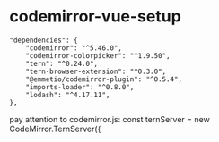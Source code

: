 # codemirror-vue-setup

```
"dependencies": {
    "codemirror": "^5.46.0",
    "codemirror-colorpicker": "^1.9.50",
    "tern": "^0.24.0",
    "tern-browser-extension": "^0.3.0",
    "@emmetio/codemirror-plugin": "^0.5.4",
    "imports-loader": "^0.8.0",
    "lodash": "^4.17.11",
},
```

pay attention to codemirror.js: const ternServer = new CodeMirror.TernServer({
